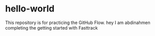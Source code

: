 # hello-world
This repository is for practicing the GitHub Flow.
hey I am abdinahmen completing the getting started with Fasttrack
